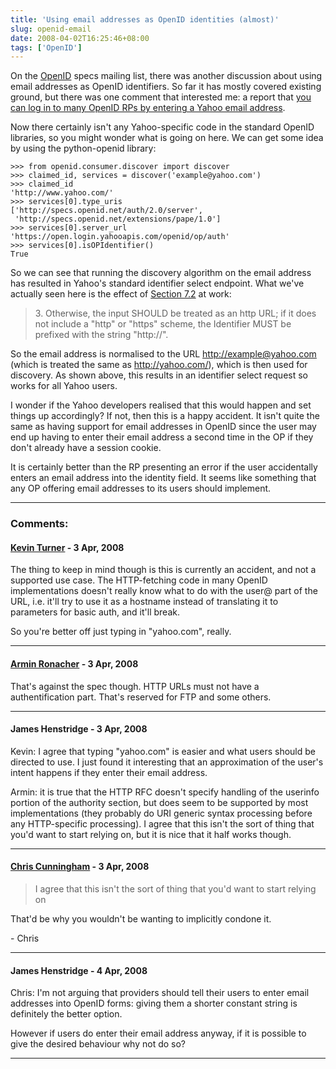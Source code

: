 ```yaml
---
title: 'Using email addresses as OpenID identities (almost)'
slug: openid-email
date: 2008-04-02T16:25:46+08:00
tags: ['OpenID']
---
```


On the [OpenID](http://openid.net/) specs mailing list, there was
another discussion about using email addresses as OpenID identifiers. So
far it has mostly covered existing ground, but there was one comment
that interested me: a report that [you can log in to many OpenID RPs by
entering a Yahoo email
address](http://openid.net/pipermail/specs/2008-April/002274.html).

Now there certainly isn\'t any Yahoo-specific code in the standard
OpenID libraries, so you might wonder what is going on here. We can get
some idea by using the python-openid library:

    >>> from openid.consumer.discover import discover
    >>> claimed_id, services = discover('example@yahoo.com')
    >>> claimed_id
    'http://www.yahoo.com/'
    >>> services[0].type_uris
    ['http://specs.openid.net/auth/2.0/server',
     'http://specs.openid.net/extensions/pape/1.0']
    >>> services[0].server_url
    'https://open.login.yahooapis.com/openid/op/auth'
    >>> services[0].isOPIdentifier()
    True

So we can see that running the discovery algorithm on the email address
has resulted in Yahoo\'s standard identifier select endpoint. What
we\'ve actually seen here is the effect of [Section
7.2](http://openid.net/specs/openid-authentication-2_0.html#normalization)
at work:

> 3\. Otherwise, the input SHOULD be treated as an http URL; if it does
> not include a \"http\" or \"https\" scheme, the Identifier MUST be
> prefixed with the string \"http://\".

So the email address is normalised to the URL <http://example@yahoo.com>
(which is treated the same as <http://yahoo.com/>), which is then used
for discovery. As shown above, this results in an identifier select
request so works for all Yahoo users.

I wonder if the Yahoo developers realised that this would happen and set
things up accordingly? If not, then this is a happy accident. It isn\'t
quite the same as having support for email addresses in OpenID since the
user may end up having to enter their email address a second time in the
OP if they don\'t already have a session cookie.

It is certainly better than the RP presenting an error if the user
accidentally enters an email address into the identity field. It seems
like something that any OP offering email addresses to its users should
implement.

---
### Comments:
#### [Kevin Turner](http://kevin.janrain.com/) - <time datetime="2008-04-03 02:47:42">3 Apr, 2008</time>

The thing to keep in mind though is this is currently an accident, and
not a supported use case. The HTTP-fetching code in many OpenID
implementations doesn\'t really know what to do with the user@ part of
the URL, i.e. it\'ll try to use it as a hostname instead of translating
it to parameters for basic auth, and it\'ll break.

So you\'re better off just typing in \"yahoo.com\", really.

---
#### [Armin Ronacher](http://lucumr.pocoo.org/) - <time datetime="2008-04-03 04:24:19">3 Apr, 2008</time>

That\'s against the spec though. HTTP URLs must not have a
authentification part. That\'s reserved for FTP and some others.

---
#### James Henstridge - <time datetime="2008-04-03 12:10:02">3 Apr, 2008</time>

Kevin: I agree that typing \"yahoo.com\" is easier and what users should
be directed to use. I just found it interesting that an approximation of
the user\'s intent happens if they enter their email address.

Armin: it is true that the HTTP RFC doesn\'t specify handling of the
userinfo portion of the authority section, but does seem to be supported
by most implementations (they probably do URI generic syntax processing
before any HTTP-specific processing). I agree that this isn\'t the sort
of thing that you\'d want to start relying on, but it is nice that it
half works though.

---
#### [Chris Cunningham](http://blondechris.com/) - <time datetime="2008-04-03 21:21:24">3 Apr, 2008</time>

> I agree that this isn't the sort of thing that you'd want to start
> relying on

That\'d be why you wouldn\'t be wanting to implicitly condone it.

\- Chris

---
#### James Henstridge - <time datetime="2008-04-04 16:05:22">4 Apr, 2008</time>

Chris: I\'m not arguing that providers should tell their users to enter
email addresses into OpenID forms: giving them a shorter constant string
is definitely the better option.

However if users do enter their email address anyway, if it is possible
to give the desired behaviour why not do so?

---
